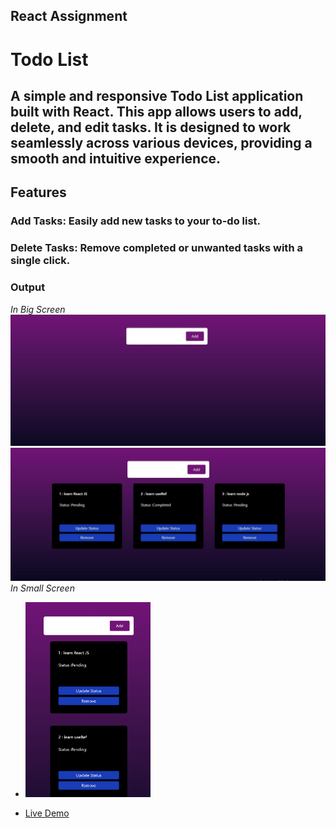 ## React Assignment
# Todo List
## A simple and responsive Todo List application built with React. This app allows users to add, delete, and edit tasks. It is designed to work seamlessly across various devices, providing a smooth and intuitive experience.

## Features
### **Add Tasks**: Easily add new tasks to your to-do list.
### **Delete Tasks**: Remove completed or unwanted tasks with a single click.

### Output
*In Big Screen*
![todo](./todo-ss2.jpg)
![todo](./todo-ss1.jpg)
*In Small Screen*
   - <img src="./todo-ss3.png" width=200px>

   - [Live Demo](https://a-new-todolist.netlify.app/)